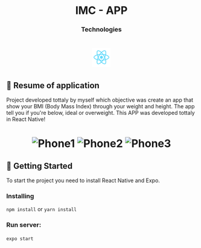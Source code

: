 <h1 align="center">IMC - APP</h1>
<h3 align="center">Technologies</h3>
<h1 align="center">
<img alt="React" width="50px" src="https://raw.githubusercontent.com/github/explore/80688e429a7d4ef2fca1e82350fe8e3517d3494d/topics/react/react.png" />
</h1>
  
## :bookmark_tabs: Resume of application
Project developed tottaly by myself which objective was create an app that show your BMI (Body Mass Index) through your weight and height. The app tell you if you're below, ideal or overweight. This APP was developed tottaly in React Native!
<h1 width="100%" align="center">
<img width="170" src="https://imgur.com/elvrG3n.jpeg" alt="Phone1">  
<img width="170" src="https://imgur.com/zDEwblG.jpeg" alt="Phone2">
<img width="170" src="https://imgur.com/mMSrTiz.jpeg" alt="Phone3">  
<br>
</h1>

## :mag_right: Getting Started

To start the project you need to install React Native and Expo.

### Installing

```npm install``` or ```yarn install```

### Run server: 

```expo start```





